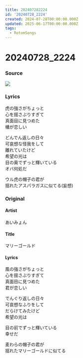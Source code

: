 ```yaml
---
title: 202407282224
id: '20240728_2224'
created: 2024-07-28T00:00:00.000Z
updated: 2025-06-17T00:00:00.000Z
tags:
  - RotomSongs
---
```

# 20240728_2224

### Source

![](https://x.com/Starlystrongest/status/1817551815980061130)

### Lyrics

虎の強さがちょっと  
心を揺さぶりすぎて  
真面目に見つめた  
幡が恋しい  

どんでん返しの日々  
可哀想な怪我をして  
離れていたけど  
希望の光は  
目の奥でずっと輝いている  
オバ何処だ  

ウル虎の帽子の君が  
揺れたアスパラガスに似てる(妄想)  

### Original

#### Artist

あいみょん

#### Title

マリーゴールド

#### Lyrics

風の強さがちょっと  
心を揺さぶりすぎて  
真面目に見つめた  
君が恋しい  
  
でんぐり返しの日々  
可哀想なふりをして  
だらけてみたけど  
希望の光は  
  
目の前でずっと輝いている  
幸せだ  
  
麦わらの帽子の君が  
揺れたマリーゴールドに似てる  

